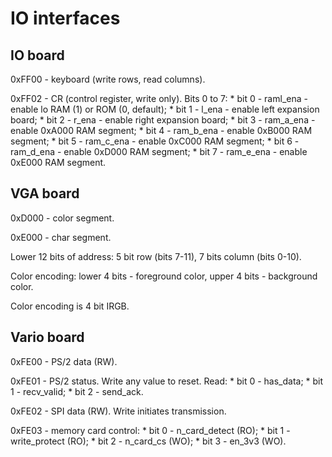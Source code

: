 # IO interfaces

## IO board

0xFF00 - keyboard (write rows, read columns).

0xFF02 - CR (control register, write only). Bits 0 to 7:
	* bit 0 - raml_ena - enable lo RAM (1) or ROM (0, default);
	* bit 1 - l_ena - enable left expansion board;
	* bit 2 - r_ena - enable right expansion board;
	* bit 3 - ram_a_ena - enable 0xA000 RAM segment;
	* bit 4 - ram_b_ena - enable 0xB000 RAM segment;
	* bit 5 - ram_c_ena - enable 0xC000 RAM segment;
	* bit 6 - ram_d_ena - enable 0xD000 RAM segment;
	* bit 7 - ram_e_ena - enable 0xE000 RAM segment.

## VGA board

0xD000 - color segment.

0xE000 - char segment.

Lower 12 bits of address: 5 bit row (bits 7-11), 7 bits column (bits 0-10).

Color encoding: lower 4 bits - foreground color, upper 4 bits - background color.

Color encoding is 4 bit IRGB.

## Vario board

0xFE00 - PS/2 data (RW).

0xFE01 - PS/2 status. Write any value to reset. Read:
	* bit 0 - has_data;
	* bit 1 - recv_valid;
	* bit 2 - send_ack.

0xFE02 - SPI data (RW). Write initiates transmission.

0xFE03 - memory card control:
	* bit 0 - n_card_detect (RO);
	* bit 1 - write_protect (RO);
	* bit 2 - n_card_cs (WO);
	* bit 3 - en_3v3 (WO).
